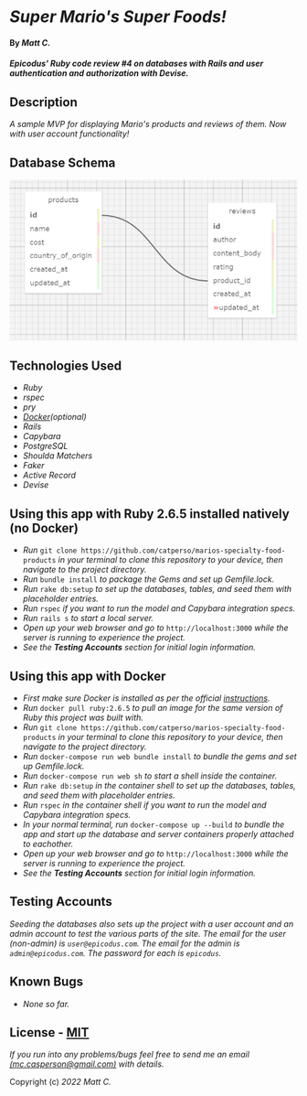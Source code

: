 # _Super Mario's Super Foods!_

#### By _**Matt C.**_

#### _Epicodus' Ruby code review #4 on databases with Rails and user authentication and authorization with Devise._

## Description
_A sample MVP for displaying Mario's products and reviews of them. Now with user account functionality!_

## Database Schema
![Super Mario Database Schema](app/assets/images/schema.png)

## Technologies Used
* _Ruby_
* _rspec_
* _pry_
* _[Docker](https://www.docker.com/)(optional)_
* _Rails_
* _Capybara_
* _PostgreSQL_
* _Shoulda Matchers_
* _Faker_
* _Active Record_
* _Devise_

## Using this app with Ruby 2.6.5 installed natively (no Docker)

* _Run_ `git clone https://github.com/catperso/marios-specialty-food-products` _in your terminal to clone this repository to your device, then navigate to the project directory._
* _Run_ `bundle install` _to package the Gems and set up Gemfile.lock._
* _Run_ `rake db:setup` _to set up the databases, tables, and seed them with placeholder entries._
* _Run_ `rspec` _if you want to run the model and Capybara integration specs._
* _Run_ `rails s` _to start a local server._
* _Open up your web browser and go to_ `http://localhost:3000` _while the server is running to experience the project._
* _See the **Testing Accounts** section for initial login information._

## Using this app with Docker

* _First make sure Docker is installed as per the official [instructions](https://docs.docker.com/get-docker/)._
* _Run_ `docker pull ruby:2.6.5` _to pull an image for the same version of Ruby this project was built with._
* _Run_ `git clone https://github.com/catperso/marios-specialty-food-products` _in your terminal to clone this repository to your device, then navigate to the project directory._
* _Run_ `docker-compose run web bundle install` _to bundle the gems and set up Gemfile.lock._
* _Run_ `docker-compose run web sh` _to start a shell inside the container._
* _Run_ `rake db:setup` _in the container shell to set up the databases, tables, and seed them with placeholder entries._
* _Run_ `rspec` _in the container shell if you want to run the model and Capybara integration specs._
* _In your normal terminal, run_ `docker-compose up --build` _to bundle the app and start up the database and server containers properly attached to eachother._
* _Open up your web browser and go to_ `http://localhost:3000` _while the server is running to experience the project._
* _See the **Testing Accounts** section for initial login information._

## Testing Accounts
_Seeding the databases also sets up the project with a user account and an admin account to test the various parts of the site. The email for the user (non-admin) is `user@epicodus.com`. The email for the admin is `admin@epicodus.com`. The password for each is `epicodus`._

## Known Bugs
* _None so far._

## License - [MIT](https://opensource.org/licenses/MIT)

_If you run into any problems/bugs feel free to send me an email [(mc.casperson@gmail.com)](mailto:mc.casperson@gmail.com) with details._

Copyright (c) _2022_ _Matt C._